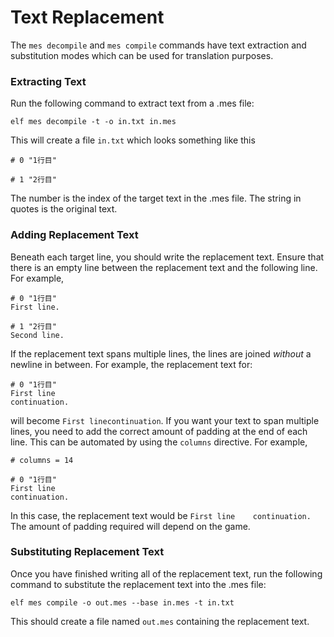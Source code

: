 Text Replacement
================

The `mes decompile` and `mes compile` commands have text extraction and
substitution modes which can be used for translation purposes.

### Extracting Text

Run the following command to extract text from a .mes file:

    elf mes decompile -t -o in.txt in.mes

This will create a file `in.txt` which looks something like this

    # 0 "1行目"

    # 1 "2行目"

The number is the index of the target text in the .mes file. The string in
quotes is the original text.

### Adding Replacement Text

Beneath each target line, you should write the replacement text. Ensure that
there is an empty line between the replacement text and the following line.
For example,

    # 0 "1行目"
    First line.

    # 1 "2行目"
    Second line.

If the replacement text spans multiple lines, the lines are joined *without*
a newline in between. For example, the replacement text for:

    # 0 "1行目"
    First line
    continuation.

will become `First linecontinuation`. If you want your text to span multiple
lines, you need to add the correct amount of padding at the end of each line.
This can be automated by using the `columns` directive. For example,

    # columns = 14

    # 0 "1行目"
    First line
    continuation.

In this case, the replacement text would be `First line    continuation.`
The amount of padding required will depend on the game.

### Substituting Replacement Text

Once you have finished writing all of the replacement text, run the following
command to substitute the replacement text into the .mes file:

    elf mes compile -o out.mes --base in.mes -t in.txt

This should create a file named `out.mes` containing the replacement text.
